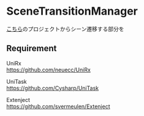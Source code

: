 # SceneTransitionManager

[こちら](https://github.com/TORISOUP/MegTataki)のプロジェクトからシーン遷移する部分を

## Requirement

UniRx  
https://github.com/neuecc/UniRx  

UniTask  
https://github.com/Cysharp/UniTask  

Extenject  
https://github.com/svermeulen/Extenject  
